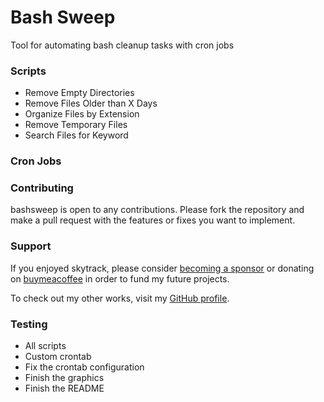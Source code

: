 # Bash Sweep
Tool for automating bash cleanup tasks with cron jobs

### Scripts
- Remove Empty Directories
- Remove Files Older than X Days
- Organize Files by Extension
- Remove Temporary Files
- Search Files for Keyword

### Cron Jobs


### Contributing
bashsweep is open to any contributions. Please fork the repository and make a pull request with the features or fixes you want to implement.

### Support
If you enjoyed skytrack, please consider [becoming a sponsor](https://github.com/sponsors/ANG13T) or donating on [buymeacoffee](https://www.buymeacoffee.com/angelinatsuboi) in order to fund my future projects.

To check out my other works, visit my [GitHub profile](https://github.com/ANG13T).


### Testing
- All scripts
- Custom crontab
- Fix the crontab configuration
- Finish the graphics
- Finish the README